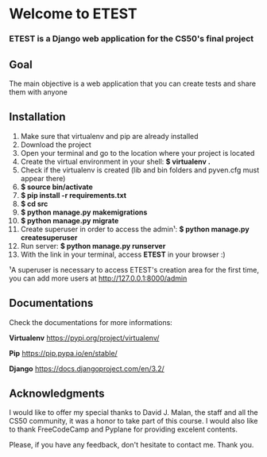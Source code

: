 # Welcome to ETEST
### ETEST is a Django web application for the CS50's final project 

## Goal
The main objective is a web application that you can create tests and share them with anyone

## Installation
1.	Make sure that virtualenv and pip are already installed
2.	Download the project 
3.	Open your terminal and go to the location where your project is located
4.	Create the virtual environment in your shell: **$ virtualenv .**
5.	Check if the virtualenv is created (lib and bin folders and pyven.cfg must appear there)
6.	**$ source bin/activate**
7.	**$ pip install -r requirements.txt**
8.	**$ cd src**
9. 	**$ python manage.py makemigrations**
10.	**$ python manage.py migrate**
11.	Create superuser in order to access the admin¹: **$ python manage.py createsuperuser**
12. Run server: **$ python manage.py runserver**
13. With the link in your terminal, access **ETEST** in your browser :)

¹A superuser is necessary to access ETEST's creation area for the first time, you can add more users at http://127.0.0.1:8000/admin 

## Documentations
Check the documentations for more informations:

**Virtualenv** https://pypi.org/project/virtualenv/

**Pip** https://pip.pypa.io/en/stable/

**Django** https://docs.djangoproject.com/en/3.2/

## Acknowledgments
I would like to offer my special thanks to David J. Malan, the staff and all the CS50 community, it was a honor to take part of this course.
I would also like to thank FreeCodeCamp and Pyplane for providing excelent contents. 

Please, if you have any feedback, don't hesitate to contact me. Thank you.


